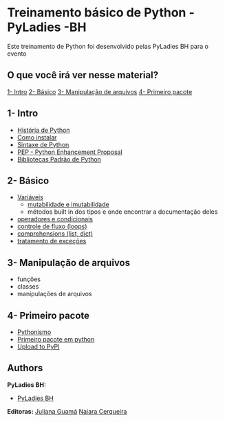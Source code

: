 # Treinamento básico de Python - PyLadies -BH

Este treinamento de Python foi desenvolvido pelas PyLadies BH para o evento 

## O que você irá ver nesse material?
[1- Intro](#1-intro)
[2- Básico](#2-básico)
[3- Manipulação de arquivos](#3-manipulação-de-arquivos)
[4- Primeiro pacote](#4-primeiro-pacote)

## 1- Intro

- [História de Python](1_Intro\1_História_de_Python.ipynb)
- [Como instalar](1_Intro\2_Instalação.md)
- [Sintaxe de Python](1_Intro\3_Sintaxe.ipynb)
- [PEP - Python Enhancement Proposal](1_Intro\4_PEP.md)
- [Bibliotecas Padrão de Python](1_Intro\5_Bibliotecas_padrão.ipynb)

## 2- Básico

- [Variáveis](2_Básico\6_Variaveis.ipynb)
  - [mutabilidade e imutabilidade](2_Básico\6_Variaveis.ipynb)
  - métodos built in dos tipos e onde encontrar a documentação deles
- [operadores e condicionais](2_Básico\7_Operadores.ipynb)
- [controle de fluxo (loops)](2_Básico\7_Operadores.ipynb)
- [comprehensions (list, dict)](2_Básico\7_Operadores.ipynb)
- [tratamento de exceções](2_Básico\7_Operadores.ipynb)

## 3- Manipulação de arquivos

- funções
- classes
- manipulações de arquivos

## 4- Primeiro pacote

- [Pythonismo](https://github.com/JulianaGuama/python_sample_package)
- [Primeiro pacote em python](https://github.com/JulianaGuama/python_sample_package)
- [Upload to PyPI](4_Primeiro_pacote\9_upload_to_PyPI.md)

## Authors

**PyLadies BH:**
* [PyLadies BH]()

**Editoras:**
[Juliana Guamá](https://www.linkedin.com/in/juliana-guama/)
[Naiara Cerqueira](https://www.linkedin.com/in/naiaracerqueira/)
